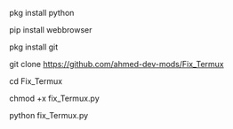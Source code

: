 pkg install python

pip install webbrowser

pkg install git

git clone https://github.com/ahmed-dev-mods/Fix_Termux

cd Fix_Termux

chmod +x fix_Termux.py

python fix_Termux.py
